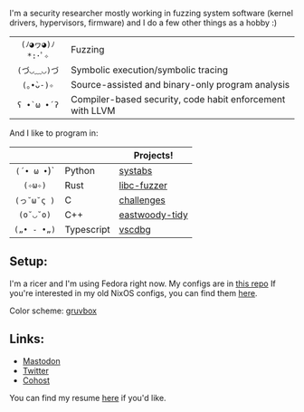 I'm a security researcher mostly working in fuzzing system software (kernel drivers, hypervisors, firmware)
and I do a few other things as a hobby :)

| | |
| :-: | --- |
| `(ﾉ◕ヮ◕)ﾉ*:･ﾟ✧` | Fuzzing |
| `(づ◡﹏◡)づ`  |  Symbolic execution/symbolic tracing |
| `(｡•̀ᴗ-)✧`   |   Source-assisted and binary-only program analysis |
| `ʕ •̀ ω •́ ʔ`  |  Compiler-based security, code habit enforcement with LLVM |

And I like to program in:

| | | Projects! |
| :-: | --- | --- |
| `(´• ω •`)` | Python | [systabs](https://github.com/novafacing/systabs) |
| `(✧ω✧)` | Rust | [libc-fuzzer](https://github.com/novafacing/cannonball) |
| `(っ˘ω˘ς )` | C | [challenges](https://github.com/novafacing/challenges) |
| `(o˘◡˘o)` | C++ | [eastwoody-tidy](https://github.com/novafacing/eastwood-tidy) |
| `(„• ֊ •„)` | Typescript | [vscdbg](https://github.com/novafacing/vscdbg) |

## Setup:

I'm a ricer and I'm using Fedora right now. My configs are in [this repo](https://github.com/novafacing/ubuntu-rc) If you're interested in my old NixOS configs, you can find them [here](https://github.com/novafacing/nixosrc).

Color scheme: [gruvbox](https://github.com/novafacing/gruvbox-colors.git)
  
## Links:

* <a rel="me" href="https://infosec.exchange/@novafacing">Mastodon</a>
* [Twitter](https://twitter.com/novafacing)
* [Cohost](https://cohost.org/novafacing)

You can find my resume [here](https://github.com/novafacing/resumes) if you'd like.
